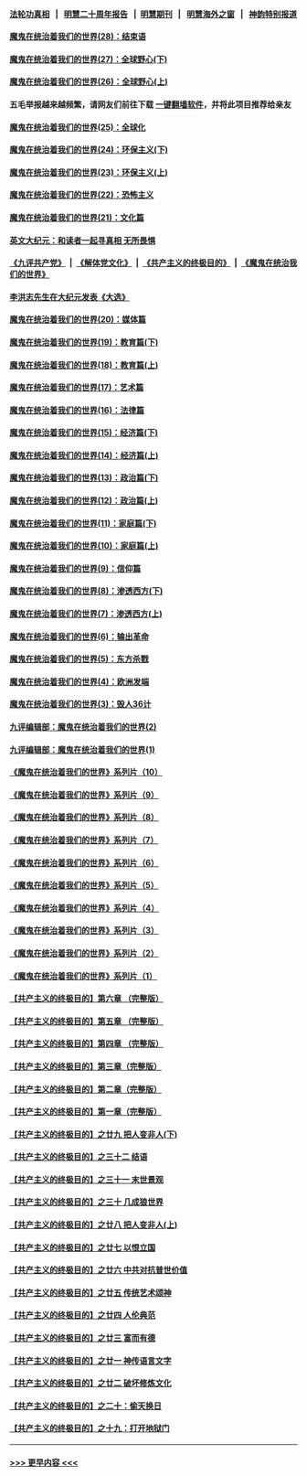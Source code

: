 #### [法轮功真相](https://github.com/gfw-breaker/truth/blob/master/README.md?t=0) &nbsp;&nbsp;|&nbsp;&nbsp; [明慧二十周年报告](https://github.com/gfw-breaker/mh-reports/blob/master/README.md?t=0) &nbsp;&nbsp;|&nbsp;&nbsp;[明慧期刊](https://github.com/gfw-breaker/mh-qikan) &nbsp;&nbsp;|&nbsp;&nbsp; [明慧海外之窗](https://github.com/gfw-breaker/mh-news/blob/master/README.md?t=0) &nbsp;&nbsp;|&nbsp;&nbsp; [神韵特别报道](https://github.com/gfw-breaker/mh-news/blob/master/shenyun.md?t=0)
#### [魔鬼在统治着我们的世界(28)：结束语](../pages/nsc422/n10936246.md?t=06252151) 
#### [魔鬼在统治着我们的世界(27)：全球野心(下)](../pages/nsc422/n10928319.md?t=06252151) 
#### [魔鬼在统治着我们的世界(26)：全球野心(上)](../pages/nsc422/n10900318.md?t=06252151) 
#### 五毛举报越来越频繁，请网友们前往下载 [一键翻墙软件](https://github.com/gfw-breaker/ssr-accounts)，并将此项目推荐给亲友
#### [魔鬼在统治着我们的世界(25)：全球化](../pages/nsc422/n10788205.md?t=06252151) 
#### [魔鬼在统治着我们的世界(24)：环保主义(下)](../pages/nsc422/n10695307.md?t=06252151) 
#### [魔鬼在统治着我们的世界(23)：环保主义(上)](../pages/nsc422/n10688613.md?t=06252151) 
#### [魔鬼在统治着我们的世界(22)：恐怖主义](../pages/nsc422/n10614727.md?t=06252151) 
#### [魔鬼在统治着我们的世界(21)：文化篇](../pages/nsc422/n10597706.md?t=06252151) 
#### [英文大纪元：和读者一起寻真相 无所畏惧](../pages/nsc422/n12542027.md?t=06252151) 
#### [《九评共产党》](https://github.com/begood0513/9ping.md/blob/master/README.md) &nbsp;|&nbsp; [《解体党文化》](../../../../jtdwh.md/blob/master/README.md)  &nbsp;|&nbsp; [《共产主义的终极目的》](../../../../gczydzjmd.md/blob/master/README.md) &nbsp;|&nbsp; [《魔鬼在统治我们的世界》](../../../../mgztzwmdsj.md/blob/master/README.md) 
#### [李洪志先生在大纪元发表《大选》](../pages/nsc422/n12534746.md?t=06252151) 
#### [魔鬼在统治着我们的世界(20)：媒体篇](../pages/nsc422/n10586579.md?t=06252151) 
#### [魔鬼在统治着我们的世界(19)：教育篇(下)](../pages/nsc422/n10564808.md?t=06252151) 
#### [魔鬼在统治着我们的世界(18)：教育篇(上)](../pages/nsc422/n10526970.md?t=06252151) 
#### [魔鬼在统治着我们的世界(17)：艺术篇](../pages/nsc422/n10499093.md?t=06252151) 
#### [魔鬼在统治着我们的世界(16)：法律篇](../pages/nsc422/n10485969.md?t=06252151) 
#### [魔鬼在统治着我们的世界(15)：经济篇(下)](../pages/nsc422/n10469975.md?t=06252151) 
#### [魔鬼在统治着我们的世界(14)：经济篇(上)](../pages/nsc422/n10457370.md?t=06252151) 
#### [魔鬼在统治着我们的世界(13)：政治篇(下)](../pages/nsc422/n10448270.md?t=06252151) 
#### [魔鬼在统治着我们的世界(12)：政治篇(上)](../pages/nsc422/n10444576.md?t=06252151) 
#### [魔鬼在统治着我们的世界(11)：家庭篇(下)](../pages/nsc422/n10440961.md?t=06252151) 
#### [魔鬼在统治着我们的世界(10)：家庭篇(上)](../pages/nsc422/n10435448.md?t=06252151) 
#### [魔鬼在统治着我们的世界(9)：信仰篇](../pages/nsc422/n10432159.md?t=06252151) 
#### [魔鬼在统治着我们的世界(8)：渗透西方(下)](../pages/nsc422/n10429603.md?t=06252151) 
#### [魔鬼在统治着我们的世界(7)：渗透西方(上)](../pages/nsc422/n10426013.md?t=06252151) 
#### [魔鬼在统治着我们的世界(6)：输出革命](../pages/nsc422/n10421536.md?t=06252151) 
#### [魔鬼在统治着我们的世界(5)：东方杀戮](../pages/nsc422/n10417707.md?t=06252151) 
#### [魔鬼在统治着我们的世界(4)：欧洲发端](../pages/nsc422/n10414890.md?t=06252151) 
#### [魔鬼在统治着我们的世界(3)：毁人36计](../pages/nsc422/n10411583.md?t=06252151) 
#### [九评编辑部：魔鬼在统治着我们的世界(2)](../pages/nsc422/n10410036.md?t=06252151) 
#### [九评编辑部：魔鬼在统治着我们的世界(1)](../pages/nsc422/n10406825.md?t=06252151) 
#### [《魔鬼在统治着我们的世界》系列片（10）](../pages/nsc422/n12292670.md?t=06252151) 
#### [《魔鬼在统治着我们的世界》系列片（9）](../pages/nsc422/n12290859.md?t=06252151) 
#### [《魔鬼在统治着我们的世界》系列片（8）](../pages/nsc422/n12287445.md?t=06252151) 
#### [《魔鬼在统治着我们的世界》系列片（7）](../pages/nsc422/n12283425.md?t=06252151) 
#### [《魔鬼在统治着我们的世界》系列片（6）](../pages/nsc422/n12282314.md?t=06252151) 
#### [《魔鬼在统治着我们的世界》系列片（5）](../pages/nsc422/n12281419.md?t=06252151) 
#### [《魔鬼在统治着我们的世界》系列片（4）](../pages/nsc422/n12274024.md?t=06252151) 
#### [《魔鬼在统治着我们的世界》系列片（3）](../pages/nsc422/n12271322.md?t=06252151) 
#### [《魔鬼在统治着我们的世界》系列片（2）](../pages/nsc422/n12269049.md?t=06252151) 
#### [《魔鬼在统治着我们的世界》系列片（1）](../pages/nsc422/n12267575.md?t=06252151) 
#### [【共产主义的终极目的】第六章 （完整版）](../pages/nsc422/n11428913.md?t=06252151) 
#### [【共产主义的终极目的】第五章 （完整版）](../pages/nsc422/n11428912.md?t=06252151) 
#### [【共产主义的终极目的】第四章 （完整版）](../pages/nsc422/n11428907.md?t=06252151) 
#### [【共产主义的终极目的】第三章（完整版）](../pages/nsc422/n11428848.md?t=06252151) 
#### [【共产主义的终极目的】第二章（完整版）](../pages/nsc422/n11428831.md?t=06252151) 
#### [【共产主义的终极目的】第一章（完整版）](../pages/nsc422/n11417651.md?t=06252151) 
#### [【共产主义的终极目的】之廿九 把人变非人(下)](../pages/nsc422/n11344140.md?t=06252151) 
#### [【共产主义的终极目的】之三十二 结语](../pages/nsc422/n11360535.md?t=06252151) 
#### [【共产主义的终极目的】之三十一 末世景观](../pages/nsc422/n11351129.md?t=06252151) 
#### [【共产主义的终极目的】之三十 几成狼世界](../pages/nsc422/n11348280.md?t=06252151) 
#### [【共产主义的终极目的】之廿八 把人变非人(上)](../pages/nsc422/n11340492.md?t=06252151) 
#### [【共产主义的终极目的】之廿七 以恨立国](../pages/nsc422/n11336944.md?t=06252151) 
#### [【共产主义的终极目的】之廿六 中共对抗普世价值](../pages/nsc422/n11324785.md?t=06252151) 
#### [【共产主义的终极目的】之廿五 传统艺术颂神](../pages/nsc422/n11296396.md?t=06252151) 
#### [【共产主义的终极目的】之廿四 人伦典范](../pages/nsc422/n11296397.md?t=06252151) 
#### [【共产主义的终极目的】之廿三 富而有德](../pages/nsc422/n11283598.md?t=06252151) 
#### [【共产主义的终极目的】之廿一 神传语言文字](../pages/nsc422/n11263265.md?t=06252151) 
#### [【共产主义的终极目的】之廿二 破坏修炼文化](../pages/nsc422/n11245728.md?t=06252151) 
#### [【共产主义的终极目的】之二十：偷天换日](../pages/nsc422/n11238846.md?t=06252151) 
#### [【共产主义的终极目的】之十九：打开地狱门](../pages/nsc422/n11206376.md?t=06252151) 

----
#### [ >>> 更早内容 <<< ](../indexes/nsc422-earlier.md)
